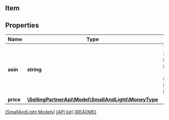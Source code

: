 ## Item

## Properties

Name | Type | Description | Notes
------------ | ------------- | ------------- | -------------
**asin** | **string** | The Amazon Standard Identification Number (ASIN) value used to identify the item. |
**price** | [**\SellingPartnerApi\Model\SmallAndLight\MoneyType**](MoneyType.md) |  |

[[SmallAndLight Models]](../) [[API list]](../../Api) [[README]](../../../README.md)
